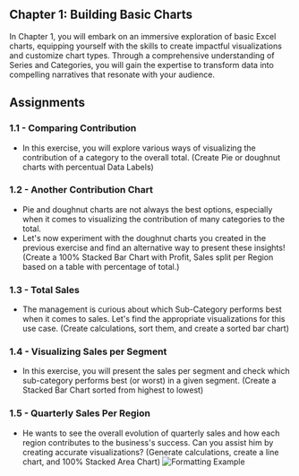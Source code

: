 ## Chapter 1: Building Basic Charts
In Chapter 1, you will embark on an immersive exploration of basic Excel charts, equipping yourself with the skills to create impactful visualizations and customize chart types. Through a comprehensive understanding of Series and Categories, you will gain the expertise to transform data into compelling narratives that resonate with your audience.

## Assignments
### 1.1 - Comparing Contribution
- In this exercise, you will explore various ways of visualizing the contribution of a category to the overall total. (Create Pie or doughnut charts with percentual Data Labels)

### 1.2 - Another Contribution Chart
- Pie and doughnut charts are not always the best options, especially when it comes to visualizing the contribution of many categories to the total.
- Let's now experiment with the doughnut charts you created in the previous exercise and find an alternative way to present these insights! (Create a 100% Stacked Bar Chart with Profit, Sales split per Region based on a table with percentage of total.)

### 1.3 - Total Sales
- The management is curious about which Sub-Category performs best when it comes to sales. Let's find the appropriate visualizations for this use case. (Create calculations, sort them, and create a sorted bar chart)

### 1.4 - Visualizing Sales per Segment
- In this exercise, you will present the sales per segment and check which sub-category performs best (or worst) in a given segment. (Create a Stacked Bar Chart sorted from highest to lowest)

### 1.5 - Quarterly Sales Per Region
- He wants to see the overall evolution of quarterly sales and how each region contributes to the business's success. Can you assist him by creating accurate visualizations? (Generate calculations, create a line chart, and 100% Stacked Area Chart)
![Formatting Example](./screenshots/formatting_example.png)
